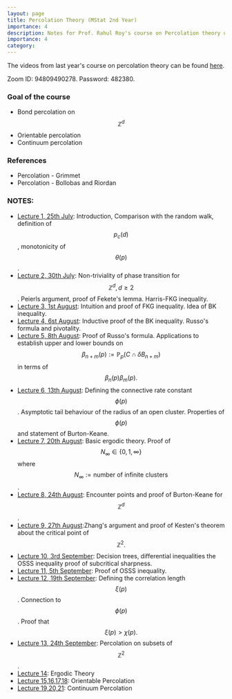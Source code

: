 ```yaml
---
layout: page
title: Percolation Theory (MStat 2nd Year)
importance: 4
description: Notes for Prof. Rahul Roy's course on Percolation theory offered at ISI, Delhi.
importance: 4
category: 
---
```


The videos from last year's course on percolation theory can be found [here](https://youtube.com/playlist?list=PLujNR8hHVus72rcPlcB18zhkwW0tGCjDq&feature=shared).

Zoom ID: 94809490278. Password: 482380.

### Goal of the course
- Bond percolation on $$\mathbb{Z}^d$$
- Orientable percolation
- Continuum percolation

### References 
- Percolation - Grimmet
- Percolation - Bollobas and Riordan
 
### NOTES:

- [Lecture 1, 25th July](https://ishaan44.github.io/assets/pdf/Lecture1_MS2.pdf): Introduction, Comparison with the random walk, definition of $$p_c(d)$$, monotonicity of $$\theta(p)$$.
- [Lecture 2, 30th July](https://ishaan44.github.io/assets/pdf/Lecture2_MS2.pdf): Non-triviality of phase transition for $$\mathbb{Z}^d, d \geq 2$$. Peierls argument, proof of Fekete's lemma. Harris-FKG inequality. 
- [Lecture 3, 1st August](https://ishaan44.github.io/assets/pdf/Lecture3_MS2.pdf): Intuition and proof of FKG inequality. Idea of BK inequality.
- [Lecture 4, 6st August](https://ishaan44.github.io/assets/pdf/Lecture4_MS2.pdf): Inductive proof of the BK inequality. Russo's formula and pivotality.
- [Lecture 5, 8th August](https://ishaan44.github.io/assets/pdf/Lecture5_MS2.pdf): Proof of Russo's formula. Applications to establish upper and lower bounds on $$\beta_{n+m} 
 (p) := \mathbb{P}_p(C \cap \delta B_{n+m})$$ in terms of $$\beta_{n}(p)\beta_{m}(p).$$
- [Lecture 6, 13th August](https://ishaan44.github.io/assets/pdf/Lecture6_MS2.pdf): Defining the connective rate constant $$\phi(p)$$. Asymptotic tail behaviour of the radius of an open cluster. Properties of $$\phi(p)$$ and statement of Burton-Keane.
- [Lecture 7, 20th August](https://ishaan44.github.io/assets/pdf/Lecture7_MS2.pdf): Basic ergodic theory. Proof of $$N_{\infty} \in \{0,1,\infty\}$$ where $$N_{\infty} := {\text{number of infinite clusters}}$$.
- [Lecture 8, 24th August](https://ishaan44.github.io/assets/pdf/Lecture8_MS2.pdf): Encounter points and proof of Burton-Keane for $$\mathbb{Z}^d$$.
- [Lecture 9, 27th August](https://ishaan44.github.io/assets/pdf/Lecture9_MS2.pdf):Zhang's argument and proof of Kesten's theorem about the critical point of $$\mathbb{Z}^2.$$ 
- [Lecture 10, 3rd September](https://ishaan44.github.io/assets/pdf/Lecture10_MS2.pdf): Decision trees, differential inequalities the OSSS inequality proof of subcritical sharpness. 
- [Lecture 11, 5th September](https://ishaan44.github.io/assets/pdf/Lecture11_MS2.pdf): Proof of OSSS inequality. 
- [Lecture 12, 19th September](https://ishaan44.github.io/assets/pdf/Lecture12_MS2.pdf): Defining the correlation length $$\xi(p)$$. Connection to $$\phi(p)$$. Proof that $$\xi(p) > \chi(p).$$
- [Lecture 13, 24th September](https://ishaan44.github.io/assets/pdf/Lecture13_MS2.pdf): Percolation on subsets of $$\mathbb{Z}^2$$.
- [Lecture 14](https://ishaan44.github.io/assets/pdf/Lecture14-15_MS2.pdf): Ergodic Theory
- [Lecture 15,16,17,18](https://ishaan44.github.io/assets/pdf/Lecture15-18_MS2.pdf): Orientable Percolation
- [Lecture 19,20,21](https://ishaan44.github.io/assets/pdf/Lecture19-21_MS2.pdf): Continuum Percolation